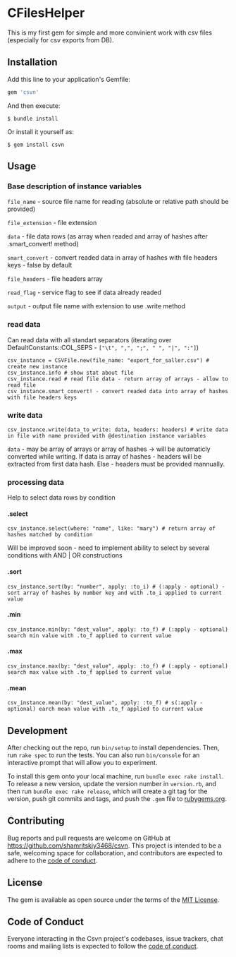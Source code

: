 # CFilesHelper

This is my first gem for simple and more convinient work with csv files (especially for csv exports from DB). 

## Installation

Add this line to your application's Gemfile:

```ruby
gem 'csvn'
```

And then execute:

    $ bundle install

Or install it yourself as:

    $ gem install csvn

## Usage


### Base description of instance variables

`file_name` - source file name for reading (absolute or relative path should be provided)

`file_extension` - file extension

`data` - file data rows (as array when readed and array of hashes after .smart_convert! method)

`smart_convert` - convert readed data in array of hashes with file headers keys - false by default

`file_headers` - file headers array

`read_flag` - service flag to see if data already readed

`output` - output file name with extension to use .write method


### read data

Can read data with all standart separators (iterating over DefaultConstants::COL_SEPS - `["\t", ",", ";", " ", "|", ":"]`)

```
csv_instance = CSVFile.new(file_name: "export_for_saller.csv") # create new instance
csv_instance.info # show stat about file
csv_instance.read # read file data - return array of arrays - allow to read file 
csv_instance.smart_convert! - convert readed data into array of hashes with file headers keys
```

### write data

```
csv_instance.write(data_to_write: data, headers: headers) # write data in file with name provided with @destination instance variables
```

`data` - may be array of arrays or array of hashes -> will be automaticly converted while writing. If data is array of hashes - headers will be extracted from first data hash. Else - headers must be provided mannually.

### processing data

Help to select data rows by condition

#### .select
```
csv_instance.select(where: "name", like: "mary") # return array of hashes matched by condition
```
Will be improved soon - need to implement ability to select by several conditions with AND | OR constructions

#### .sort
```
csv_instance.sort(by: "number", apply: :to_i) # (:apply - optional) - sort array of hashes by number key and with .to_i applied to current value
```

#### .min
```
csv_instance.min(by: "dest_value", apply: :to_f) # (:apply - optional) search min value with .to_f applied to current value
```

#### .max
```
csv_instance.max(by: "dest_value", apply: :to_f) # (:apply - optional) search max value with .to_f applied to current value
```

#### .mean
```
csv_instance.mean(by: "dest_value", apply: :to_f) # s(:apply - optional) earch mean value with .to_f applied to current value
```


## Development

After checking out the repo, run `bin/setup` to install dependencies. Then, run `rake spec` to run the tests. You can also run `bin/console` for an interactive prompt that will allow you to experiment.

To install this gem onto your local machine, run `bundle exec rake install`. To release a new version, update the version number in `version.rb`, and then run `bundle exec rake release`, which will create a git tag for the version, push git commits and tags, and push the `.gem` file to [rubygems.org](https://rubygems.org).

## Contributing

Bug reports and pull requests are welcome on GitHub at https://github.com/shamritskiy3468/csvn. This project is intended to be a safe, welcoming space for collaboration, and contributors are expected to adhere to the [code of conduct](https://github.com/shamritskiy3468/csvn/blob/master/CODE_OF_CONDUCT.md).

## License

The gem is available as open source under the terms of the [MIT License](https://opensource.org/licenses/MIT).

## Code of Conduct

Everyone interacting in the Csvn project's codebases, issue trackers, chat rooms and mailing lists is expected to follow the [code of conduct](https://github.com/shamritskiy3468/csvn/blob/master/CODE_OF_CONDUCT.md).
